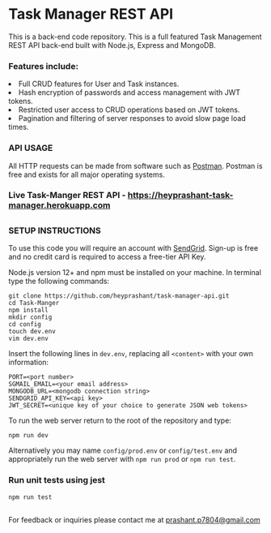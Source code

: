 # Task Manager REST API
This is a back-end code repository. 
This is a full featured Task Management REST API back-end built with Node.js, Express and MongoDB.  
<h3> Features include:</h3>
<li> Full CRUD features for User and Task instances.
<li> Hash encryption of passwords and access management with JWT tokens.  
<li> Restricted user access to CRUD operations based on JWT tokens.
<li> Pagination and filtering of server responses to avoid slow page load times.


### API USAGE
All HTTP requests can be made from software such as [Postman](www.getpostman.com).  Postman is free and exists for all major operating systems.

### Live Task-Manger REST API - https://heyprashant-task-manager.herokuapp.com

##

### SETUP INSTRUCTIONS

To use this code you will require an account with [SendGrid](https://signup.sendgrid.com/).  Sign-up is free and no credit card is required to access a free-tier API Key.

Node.js version 12+ and npm must be installed on your machine.  In terminal type the following commands:
```
git clone https://github.com/heyprashant/task-manager-api.git
cd Task-Manger
npm install
mkdir config
cd config
touch dev.env
vim dev.env
```

Insert the following lines in `dev.env`, replacing all `<content>` with your own information:

```
PORT=<port number>
SGMAIL_EMAIL=<your email address>
MONGODB_URL=<mongodb connection string>
SENDGRID_API_KEY=<api key>
JWT_SECRET=<unique key of your choice to generate JSON web tokens>
```

To run the web server return to the root of the repository and type:
```
npm run dev
```
Alternatively you may name `config/prod.env` or `config/test.env` and appropriately run the web server with `npm run prod` or `npm run test`.
<br>
### Run unit tests using jest
```
npm run test
```

## 



For feedback or inquiries please contact me at prashant.p7804@gmail.com
